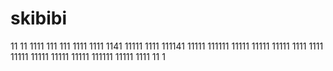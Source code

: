 # skibibi
11
11
1111
111
111
1111
1111
1141
11111
1111
111141
11111
111111
11111
11111
11111
1111
1111
11111
11111
11111
11111
111111
11111
1111
11
1
